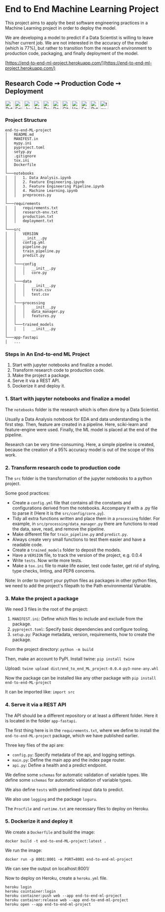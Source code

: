 # End to End Machine Learning Project

This project aims to apply the best software engineering practices in a Machine Learning project in order to deploy the model. 

We are developing a model to predict if a Data Scientist is willing to leave his/her current job.
We are not interested in the accuracy of the model (which is 77%), but rather to transition from the research environment to production code, packaging, and finally deployment of the model. 

[https://end-to-end-ml-project.herokuapp.com/](https://end-to-end-ml-project.herokuapp.com/)

<h2> Research Code ➙ Production Code ➙ Deployment </h2>

<a href="https://www.python.org/" target="_blank"><img alt="Python" src="https://img.shields.io/badge/-Python-4B8BBE?style=flat-square&logo=python&logoColor=white" height="27"/></a>
<a href="https://scikit-learn.org/stable/index.html" target="_blank"><img alt="Scikit-learn" src="https://img.shields.io/badge/-Sklearn-fa9c3c?style=flat-square&logo=scikitlearn&logoColor=white" height="27"/></a>
<a href="https://jupyter.org/" target="_blank"><img alt="Jupyter" src="https://img.shields.io/badge/-Jupyter-eb6c2d?style=flat-square&logo=jupyter&logoColor=white" height="27"/></a>
<a href="https://www.anaconda.com/" target="_blank"><img alt="Anaconda" src="https://img.shields.io/badge/-Anaconda-3EB049?style=flat-square&logo=anaconda&logoColor=white" height="27"/></a>
<a href="https://www.jetbrains.com/pycharm/" target="_blank"><img alt="PyCharm" src="https://img.shields.io/badge/-PyCharm-41c473?style=flat-square&logo=pycharm&logoColor=white" height="27"/></a>
<a href="https://www.docker.com/" target="_blank"><img alt="Docker" src="https://img.shields.io/badge/-Docker-0db7ed?style=flat-square&logo=docker&logoColor=white" height="27"/></a>
<a href="https://git-scm.com/" target="_blank"><img alt="Git" src="https://img.shields.io/badge/-Git-F1502F?style=flat-square&logo=git&logoColor=white" height="27"/></a>
<a href="https://www.heroku.com/" target="_blank"><img alt="Heroku" src="https://img.shields.io/badge/-Heroku-430098?style=flat-square&logo=heroku&logoColor=white" height="27"/></a>
<a href="https://fastapi.tiangolo.com/" target="_blank"><img alt="FastAPI" src="https://img.shields.io/badge/-FastAPI-35a691?style=flat-square&logo=fastapi&logoColor=white" height="27"/></a>
<a href="https://docs.pytest.org/en/7.0.x/" target="_blank"><img alt="Pytest" src="https://img.shields.io/badge/-Pytest-ffd43b?style=flat-square&logo=pytest&logoColor=white" height="27"/></a>
<a href="https://docs.pytest.org/en/7.0.x/" target="_blank"><img alt="tox" src="https://img.shields.io/badge/-tox-9dab35" height="27"/></a>


### Project Structure

```
end-to-end-ML-project
│   README.md
│   MANIFEST.in    
│   mypy.ini
│   pyproject.toml
│   setyp.py
│   .gitignore
│   tox.ini
│   Dockerfile
│
└───notebooks
│   │   1. Data Analysis.ipynb
│   │   2. Feature Engineering.ipynb
│   │   3. Feature Engineering Pipeline.ipynb
│   │   4. Machine Learning.ipynb
│   │   preprocess.py
│   
└───requirements
│   │   requirements.txt
│   │   research-env.txt
│   │   production.txt
│   │   deployment.txt  
│
└───src
│   │   VERSION
│   │   __init__.py
│   │   config.yml
│   │   pipeline.py
│   │   train_pipeline.py
│   │   predict.py
│   │
│   └───config 
│   │   │   __init__.py
│   │   │   core.py
│   │ 
│   └───data 
│   │   │   __init__.py
│   │   │   train.csv
│   │   │   test.csv
│   │     
│   └───processing 
│   │   │   __init__.py
│   │   │   data_manager.py
│   │   │   features.py
│   │  
│   └───trained_models 
│   │   │   __init__.py  
│
└───app-fastapi
│   ...
```

### Steps in An End-to-end ML Project

1. Start with jupyter notebooks and finalize a model.
2. Transform research code to production code.
3. Make the project a package.
4. Serve it via a REST API.
5. Dockerize it and deploy it.

### 1. Start with jupyter notebooks and finalize a model

The ```notebooks``` folder is the research which is often done by a Data Scientist.

Usually a Data Analysis notebook for EDA and data understanding is the first step.
Then, feature are created in a pipeline. Here, sciki-learn and feature-engine were used.
Finally, the ML model is placed at the end of the pipeline.

Research can be very time-consuming. Here, a simple pipeline is created, 
because the creation of a 95% accuracy model is out of the scope of this work.

### 2. Transform research code to production code

The ```src``` folder is the transformation of the jupyter notebooks to a python project.

Some good practices:
- Create a ```config.yml``` file that contains all the constants and configurations derived from the notebooks. Accompany it with a .py file to parse it (Here it is the ```src/config/core.py```).
- Tidy all extra functions written and place them in a ```processing``` folder. For example, in ```src/processing/data_manager.py``` there are functions to read the data, save, read, and remove the pipeline.
- Make different file for ```train_pipeline.py``` and ```predict.py```.
- Always create very small functions to test them easier and have a readable code.
- Create a ```trained_models``` folder to deposit the models.
- Have a ```VERSION``` file, to track the version of the project, e.g. 0.0.4
- Write ```tests```. Now write more tests.
- Make a ```tox.ini``` file to make life easier, test code faster, get rid of styling, type checks, linting, and PEP8 concerns. 

Note: In order to import your python files as packages in other python files, we need to add the project's filepath to the Path environmental Variable.

### 3. Make the project a package

We need 3 files in the root of the project:

1. ```MANIFEST.ini```: Define which files to include and exclude from the package.
2. ```pyproject.toml```: Specify basic dependencies and configure tooling.
3. ```setup.py```: Package metadata, version, requirements, how to create the package.

From the project directory: ```python -m build```

Then, make an account to PyPI. Install twine: ```pip install twine```

Upload: ```twine upload dist/end_to_end_ML_project-0.0.4-py3-none-any.whl```

Now the package can be installed like any other package with ```pip install end-to-end-ML-project```

It can be imported like: ```import src```


### 4. Serve it via a REST API

The API should be a different repository or at least a different folder. Here it is located in the folder ```app-fastapi```.

The first thing here is in the ```requirements.txt```, where we define to install the ```end-to-end-ML-project``` package,
which we have published earlier.

Three key files of the api are:

- ```config.py```: Specify metadata of the api, and logging settings.
- ```main.py```: Define the main app and the index page router.
- ```api.py```: Define a health and a predict endpoint.

We define some ```schemas``` for automatic validation of variable types.
We define some ```schemas``` for automatic validation of variable types.

We also define ```tests``` with predefined input data to predict.

We also use ```logging``` and the package ```loguru```.

The ```Procfile``` and ```runtime.txt``` are necessary files to deploy on Heroku.


### 5. Dockerize it and deploy it

We create a ```Dockerfile``` and build the image:

```docker build -t end-to-end-ML-project:latest .```

We run the image:

```docker run -p 8001:8001 -e PORT=8001 end-to-end-ml-project```

We can see the output on localhost:8001/

Now to deploy on Heroku, create a ```heroku.yml``` file.

```
heroku login
heroku cointainer:login
heroku container:push web --app end-to-end-ml-project
heroku container:release web --app end-to-end-ml-project
heroku open --app end-to-end-ml-project
```